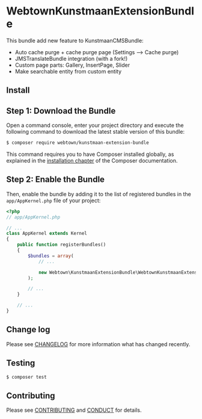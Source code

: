 # WebtownKunstmaanExtensionBundle

This bundle add new feature to KunstmaanCMSBundle:

- Auto cache purge + cache purge page (Settings --> Cache purge)
- JMSTranslateBundle integration (with a fork!)
- Custom page parts: Gallery, InsertPage, Slider
- Make searchable entity from custom entity

## Install

Step 1: Download the Bundle
---------------------------

Open a command console, enter your project directory and execute the
following command to download the latest stable version of this bundle:

```bash
$ composer require webtown/kunstmaan-extension-bundle 
```

This command requires you to have Composer installed globally, as explained
in the [installation chapter](https://getcomposer.org/doc/00-intro.md)
of the Composer documentation.

Step 2: Enable the Bundle
-------------------------

Then, enable the bundle by adding it to the list of registered bundles
in the `app/AppKernel.php` file of your project:

``` php
<?php
// app/AppKernel.php

// ...
class AppKernel extends Kernel
{
    public function registerBundles()
    {
        $bundles = array(
            // ...

            new Webtown\KunstmaanExtensionBundle\WebtownKunstmaanExtensionBundle(),
        );

        // ...
    }

    // ...
}
```

## Change log

Please see [CHANGELOG](CHANGELOG.md) for more information what has changed recently.

## Testing

``` bash
$ composer test
```

## Contributing

Please see [CONTRIBUTING](CONTRIBUTING.md) and [CONDUCT](CONDUCT.md) for details.


